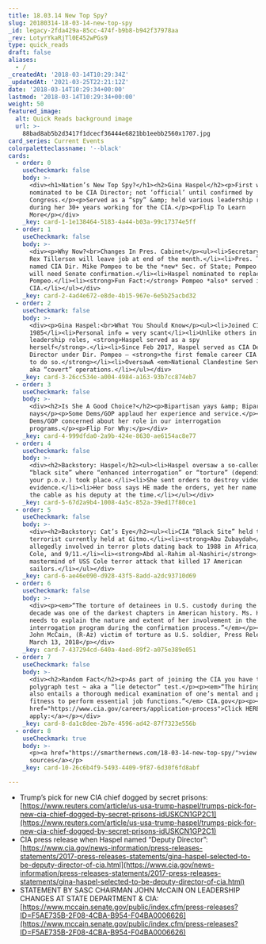 ```yaml
---
title: 18.03.14 New Top Spy?
slug: 20180314-18-03-14-new-top-spy
_id: legacy-2fda429a-85cc-474f-b9b8-b942f37978aa
_rev: LotyrYkaRjTl0E452wPGs9
type: quick_reads
draft: false
aliases:
  - /
_createdAt: '2018-03-14T10:29:34Z'
_updatedAt: '2021-03-25T22:21:12Z'
date: '2018-03-14T10:29:34+00:00'
lastmod: '2018-03-14T10:29:34+00:00'
weight: 50
featured_image:
  alt: Quick Reads background image
  url: >-
    88bad8ab5b2d3417f1dcecf36444e6821bb1eebb2560x1707.jpg
card_series: Current Events
colorpaletteclassname: '--black'
cards:
  - order: 0
    useCheckmark: false
    body: >-
      <div><h1>Nation’s New Top Spy?</h1><h2>Gina Haspel</h2><p>First woman
      nominated to be CIA Director; not ‘official’ until confirmed by
      Congress.</p><p>Served as a “spy” &amp; held various leadership roles
      during her 30+ years working for the CIA.</p><p>Flip To Learn
      More</p></div>
    _key: card-1-1e138464-5183-4a44-b03a-99c17374e5ff
  - order: 1
    useCheckmark: false
    body: >-
      <div><p>Why Now?<br>Changes In Pres. Cabinet</p><ul><li>Secretary of State
      Rex Tillerson will leave job at end of the month.</li><li>Pres. Trump
      named CIA Dir. Mike Pompeo to be the *new* Sec. of State; Pompeo still
      will need Senate confirmation.</li><li>Haspel nominated to replace
      Pompeo.</li><li><strong>Fun Fact:</strong> Pompeo *also* served in the
      CIA.</li></ul></div>
    _key: card-2-4ad4e672-e8de-4b15-967e-6e5b25acbd32
  - order: 2
    useCheckmark: false
    body: >-
      <div><p>Gina Haspel:<br>What You Should Know</p><ul><li>Joined CIA in
      1985</li><li>Personal info = very scant</li><li>Unlike others in
      leadership roles, <strong>Haspel served as a spy
      herself</strong>.</li><li>Since Feb 2017, Haspel served as CIA Deputy
      Director under Dir. Pompeo — <strong>the first female career CIA officer
      to do so.</strong></li><li>OversawA <em>National Clandestine Services</em>
      aka “covert” operations.</li></ul></div>
    _key: card-3-26cc534e-a004-4984-a163-93b7cc874eb7
  - order: 3
    useCheckmark: false
    body: >-
      <div><h2>Is She A Good Choice?</h2><p>Bipartisan yays &amp; Bipartisan
      nays</p><p>Some Dems/GOP applaud her experience and service.</p><p>Some
      Dems/GOP concerned about her role in our interrogation
      programs.</p><p>Flip For Why:</p></div>
    _key: card-4-999dfda0-2a9b-424e-8630-ae6154ac8e77
  - order: 4
    useCheckmark: false
    body: >-
      <div><h2>Backstory: Haspel</h2><ul><li>Haspel oversaw a so-called CIA
      “black site” where “enhanced interrogation” or “torture” (depending on
      your p.o.v.) took place.</li><li>She sent orders to destroy video tapes of
      evidence.</li><li>Her boss says HE made the orders, yet her name was on
      the cable as his deputy at the time.</li></ul></div>
    _key: card-5-67d2a9b4-1008-4a5c-852a-39ed17f80ce1
  - order: 5
    useCheckmark: false
    body: >-
      <div><h2>Backstory: Cat’s Eye</h2><ul><li>CIA “Black Site” held two
      terrorist currently held at Gitmo.</li><li><strong>Abu Zubaydah</strong>:
      allegedly involved in terror plots dating back to 1988 in Africa, USS
      Cole, and 9/11.</li><li><strong>Abd al-Rahim al-Nashiri</strong>: alleged
      mastermind of USS Cole terror attack that killed 17 American
      sailors.</li></ul></div>
    _key: card-6-ae46e090-d928-43f5-8add-a2dc93710d69
  - order: 6
    useCheckmark: false
    body: >-
      <div><p><em>“The torture of detainees in U.S. custody during the last
      decade was one of the darkest chapters in American history. Ms. Haspel
      needs to explain the nature and extent of her involvement in the CIA’s
      interrogation program during the confirmation process.”</em></p><p>Sen.
      John McCain, (R-Az) victim of torture as U.S. soldier, Press Release,
      March 13, 2018</p></div>
    _key: card-7-437294cd-640a-4aed-89f2-a075e389e051
  - order: 7
    useCheckmark: false
    body: >-
      <div><h2>Random Fact</h2><p>As part of joining the CIA you have to pass a
      polygraph test ~ aka a “lie detector” test.</p><p><em>“The hiring process
      also entails a thorough medical examination of one’s mental and physical
      fitness to perform essential job functions.”</em> CIA.gov</p><p><a
      href="https://www.cia.gov/careers/application-process">Click HERE to
      apply:</a></p></div>
    _key: card-8-da1c8dee-2b7e-4596-ad42-87f7323e556b
  - order: 8
    useCheckmark: true
    body: >-
      <p><a href="https://smarthernews.com/18-03-14-new-top-spy/">view
      sources</a></p>
    _key: card-10-26c6b4f9-5493-4409-9f87-6d30f6fd8abf

---
```

* Trump’s pick for new CIA chief dogged by secret prisons: [https://www.reuters.com/article/us-usa-trump-haspel/trumps-pick-for-new-cia-chief-dogged-by-secret-prisons-idUSKCN1GP2C1](https://www.reuters.com/article/us-usa-trump-haspel/trumps-pick-for-new-cia-chief-dogged-by-secret-prisons-idUSKCN1GP2C1)
* CIA press release when Haspel named “Deputy Director”:  
[https://www.cia.gov/news-information/press-releases-statements/2017-press-releases-statements/gina-haspel-selected-to-be-deputy-director-of-cia.html](https://www.cia.gov/news-information/press-releases-statements/2017-press-releases-statements/gina-haspel-selected-to-be-deputy-director-of-cia.html)
* STATEMENT BY SASC CHAIRMAN JOHN McCAIN ON LEADERSHIP CHANGES AT STATE DEPARTMENT & CIA: [https://www.mccain.senate.gov/public/index.cfm/press-releases?ID=F5AE735B-2F08-4CBA-B954-F04BA0006626](https://www.mccain.senate.gov/public/index.cfm/press-releases?ID=F5AE735B-2F08-4CBA-B954-F04BA0006626)